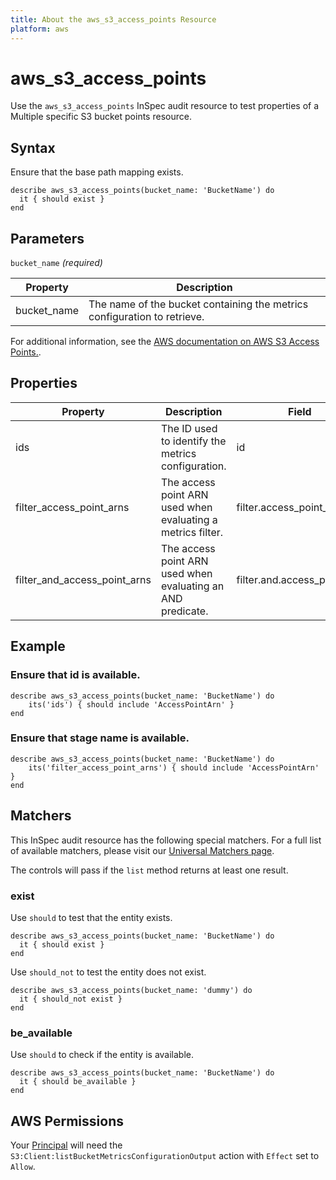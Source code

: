 ```yaml
---
title: About the aws_s3_access_points Resource
platform: aws
---
```


# aws_s3_access_points

Use the `aws_s3_access_points` InSpec audit resource to test properties of a Multiple specific S3 bucket points resource.

## Syntax

Ensure that the base path mapping exists.

    describe aws_s3_access_points(bucket_name: 'BucketName') do
      it { should exist }
    end

## Parameters

`bucket_name` _(required)_

| Property | Description |
| --- | --- |
| bucket_name | The name of the bucket containing the metrics configuration to retrieve. |

For additional information, see the [AWS documentation on AWS S3 Access Points.](https://docs.aws.amazon.com/AWSCloudFormation/latest/UserGuide/aws-resource-apigateway-basepathmapping.html).

## Properties

| Property | Description | Field | 
| --- | --- | --- |
| ids | The ID used to identify the metrics configuration. | id |
| filter_access_point_arns | The access point ARN used when evaluating a metrics filter. | filter.access_point_arn |
| filter_and_access_point_arns | The access point ARN used when evaluating an AND predicate. | filter.and.access_point_arn |

## Example

### Ensure that id is available.
    describe aws_s3_access_points(bucket_name: 'BucketName') do
        its('ids') { should include 'AccessPointArn' }
    end

### Ensure that stage name is available.
    describe aws_s3_access_points(bucket_name: 'BucketName') do
        its('filter_access_point_arns') { should include 'AccessPointArn' }
    end

## Matchers

This InSpec audit resource has the following special matchers. For a full list of available matchers, please visit our [Universal Matchers page](https://www.inspec.io/docs/reference/matchers/).

The controls will pass if the `list` method returns at least one result.

### exist

Use `should` to test that the entity exists.

    describe aws_s3_access_points(bucket_name: 'BucketName') do
      it { should exist }
    end

Use `should_not` to test the entity does not exist.

    describe aws_s3_access_points(bucket_name: 'dummy') do
      it { should_not exist }
    end

### be_available

Use `should` to check if the entity is available.

    describe aws_s3_access_points(bucket_name: 'BucketName') do
      it { should be_available }
    end

## AWS Permissions

Your [Principal](https://docs.aws.amazon.com/IAM/latest/UserGuide/intro-structure.html#intro-structure-principal) will need the `S3:Client:listBucketMetricsConfigurationOutput` action with `Effect` set to `Allow`.